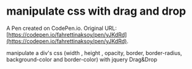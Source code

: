 # manipulate css with drag and drop

A Pen created on CodePen.io. Original URL: [https://codepen.io/fahrettinaksoy/pen/yJKdRd](https://codepen.io/fahrettinaksoy/pen/yJKdRd).

manipulate a div's css (width , height , opacity, border, border-radius, background-color and border-color) with jquery Drag&Drop 